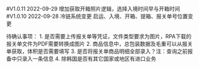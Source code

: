 #V1.0.11 2022-09-29
增加获取开箱照片逻辑，选择入境时间早与开箱时间
#V1.0.10 2022-09-28
冷链系统变更 启运、入境、开箱、提箱、报关单号位置变更

待确认事项：
	1. 是否需要上传报关单等凭证，文件类型要求为图片，RPA下载的报关单文件为PDF需要转换成图片
	2. 商品信息中，总包装数据及毛重可以从报关单获取，体积是否需要填写
	3. 是否将报关单商品明细全部录入？注：查询之前报备中只录入一条信息
	4. 除韩国是否有其它国家或地区有进口业务